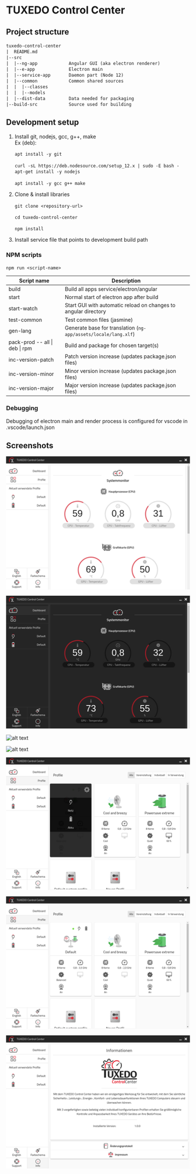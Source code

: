 # TUXEDO Control Center

## Project structure

```
tuxedo-control-center
|  README.md
|--src
|  |--ng-app            Angular GUI (aka electron renderer)
|  |--e-app             Electron main
|  |--service-app       Daemon part (Node 12)
|  |--common            Common shared sources
|  |  |--classes
|  |  |--models
|  |--dist-data         Data needed for packaging
|--build-src            Source used for building
```

## Development setup

1. Install git, nodejs, gcc, g++, make \
   Ex (deb):
   ```
   apt install -y git

   curl -sL https://deb.nodesource.com/setup_12.x | sudo -E bash -
   apt-get install -y nodejs

   apt install -y gcc g++ make
   ```
2. Clone & install libraries

   `git clone <repository-url>`

   `cd tuxedo-control-center`

   `npm install`

3. Install service file that points to development build path

### NPM scripts 
`npm run <script-name>`

| Script name                    | Description                                                     |
| ------------------------------ | --------------------------------------------------------------- |
| build                          | Build all apps service/electron/angular                         |
| start                          | Normal start of electron app after build                        |
| start-watch                    | Start GUI with automatic reload on changes to angular directory |
| test-common                    | Test common files (jasmine)                                     |
| gen-lang                       | Generate base for translation (`ng-app/assets/locale/lang.xlf`) |
| pack-prod -- all \| deb \| rpm | Build and package for chosen target(s)                          |
| inc-version-patch              | Patch version increase (updates package.json files)             |
| inc-version-minor              | Minor version increase (updates package.json files)             |
| inc-version-major              | Major version increase (updates package.json files)             |

### Debugging
Debugging of electron main and render process is configured for vscode in .vscode/launch.json

## Screenshots
![alt text](screenshots/Systemmonitor_TCC.png "")

![alt text](screenshots/DarkTheme_TCC.png "")

![alt text](screenshots/lüftersteuerung_TCC.png "")

![alt text](screenshots/Lüftersteuerung_2_TCC.png "")

![alt text](screenshots/Akku_Netz_TCC.png "")

![alt text](screenshots/Profile_TCC.png "")

![alt text](screenshots/ControlCenter_TCC.png "")